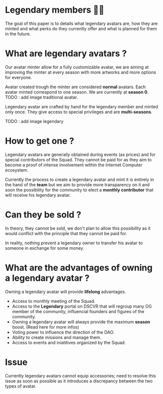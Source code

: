# Legendary members 🦸‍♂️

The goal of this paper is to details what legendary avatars are, how they are minted and what perks do they currently offer and what is planned for them in the future.

# What are legendary avatars ?

Our avatar minter allow for a fully customizable avatar, we are aiming at improving the minter at every season with more artworks and more options for everyone.

Avatar created trough the minter are considered **normal** avatars. Each avatar minted correspond to one season. We are currently at **season 0**.
TODO : add image traditional avatar.

Legendary avatar are crafted by hand for the legendary member and minted only once.
They give access to special privileges and are **multi-seasons**.

TODO : add image legendary

# How to get one ?

Legendary avatars are generally obtained during events (as prices) and for special contributors of the Squad. They cannot be paid for as they aim to become a proof of intense involvement within the Internet Computer ecosystem.

Currently the process to create a legendary avatar and mint it is entirely in the hand of the **team** but we aim to provide more transparency on it and soon the possibility for the community to elect a **monthly contributor** that will receive his legendary avatar.

# Can they be sold ?

In theory, they cannot be sold, we don't plan to allow this possibility as it would conflict with the principle that they cannot be paid for.

In reality, nothing prevent a legendary owner to transfer his avatar to someone in exchange for some money.

# What are the advantages of owning a legendary avatar ?

Owning a legendary avatar will provide **lifelong** advantages.

- Access to monthly meeting of the Squad.
- Access to the **Legendary** portal on DSCVR that will regroup many OG member of the community, influencial founders and figures of the community.
- Owning a legendary avatar will always provide the maximum **season** boost. (Read here for more infos)
- Voting power to influence the direction of the DAO.
- Ability to create missions and manage them.
- Access to events and iniatitives organized by the Squad.

# Issue

Currently legendary avatars cannot equip accessories; need to resolve this issue as soon as possible as it introduces a discrepancy between the two types of avatar.
